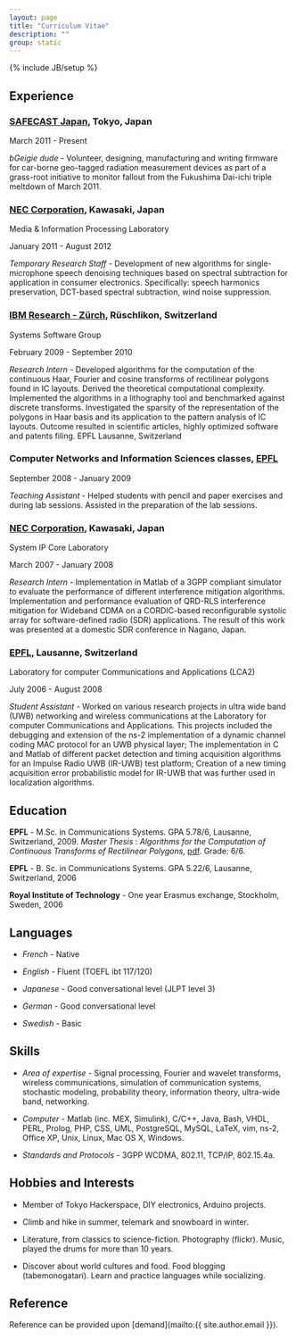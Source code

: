 ```yaml
---
layout: page
title: "Curriculum Vitae"
description: ""
group: static
---
```

{% include JB/setup %}

## Experience

### [SAFECAST Japan](http://www.safecast.org/), Tokyo, Japan

March 2011 - Present

_bGeigie dude_ - Volunteer, designing, manufacturing and writing firmware for
car-borne geo-tagged radiation measurement devices as part of a grass-root
initiative to monitor fallout from the Fukushima Dai-ichi triple meltdown of
March 2011.

### [NEC Corporation](http://www.nec.com/), Kawasaki, Japan

Media & Information Processing Laboratory

January 2011 - August 2012

_Temporary Research Staff_ - Development of new algorithms for
single-microphone speech denoising techniques based on spectral subtraction for
application in consumer electronics. Specifically: speech harmonics preservation,
DCT-based spectral subtraction, wind noise suppression.

### [IBM Research - Zürch](http://www.zurich.ibm.com), Rüschlikon, Switzerland

Systems Software Group

February 2009 - September 2010

_Research Intern_ - Developed algorithms for the computation of the continuous Haar, Fourier and cosine transforms of rectilinear polygons found in IC layouts. Derived the theoretical computational complexity. Implemented the algorithms in a lithography tool and benchmarked against discrete transforms. Investigated the sparsity of the representation of the polygons in Haar basis and its application to the pattern analysis of IC layouts. Outcome resulted in scientific articles, highly optimized software and patents filing.
EPFL    Lausanne, Switzerland

### Computer Networks and Information Sciences classes, [EPFL](http://www.epfl.ch)

September 2008 - January 2009

_Teaching Assistant_ - Helped students with pencil and paper exercises and during lab sessions. Assisted in the preparation of the lab sessions.

### [NEC Corporation](http://www.nec.com/), Kawasaki, Japan

System IP Core Laboratory

March 2007 - January 2008

_Research Intern_ - Implementation in Matlab of a 3GPP compliant simulator to evaluate the performance of different interference mitigation algorithms.  Implementation and performance evaluation of QRD-RLS interference mitigation for Wideband CDMA on a CORDIC-based reconfigurable systolic array for software-defined radio (SDR) applications. The result of this work was presented at a domestic SDR conference in Nagano, Japan.

### [EPFL](http://www.epfl.ch), Lausanne, Switzerland

Laboratory for computer Communications and Applications (LCA2)

July 2006 - August 2008

_Student Assistant_ - Worked on various research projects in ultra wide band (UWB) networking and wireless communications at the Laboratory for computer Communications and Applications. This projects included the debugging and extension of the ns-2 implementation of a dynamic channel coding MAC protocol for an UWB physical layer; The implementation in C and Matlab of different packet detection and timing acquisition algorithms for an Impulse Radio UWB (IR-UWB) test platform; Creation of a new timing acquisition error probabilistic model for IR-UWB that was further used in localization algorithms. 

## Education

**EPFL** - M.Sc. in Communications Systems. GPA 5.78/6, Lausanne, Switzerland, 2009. _Master Thesis_ : _Algorithms for the Computation of Continuous Transforms of Rectilinear Polygons,_ [pdf](resource/pdf/tech_2009_master_thesis.pdf). Grade: 6/6.

**EPFL** - B. Sc. in Communications Systems. GPA 5.22/6, Lausanne, Switzerland, 2006

**Royal Institute of Technology** - One year Erasmus exchange, Stockholm, Sweden, 2006

## Languages

* _French_ - Native

* _English_ - Fluent (TOEFL ibt 117/120)

* _Japanese_ - Good conversational level (JLPT level 3)

* _German_ - Good conversational level

* _Swedish_ - Basic

## Skills

* _Area of expertise_ -
Signal processing, Fourier and wavelet transforms, wireless communications, simulation of communication systems, stochastic modeling, probability theory, information theory, ultra-wide band, networking.

* _Computer_ -
Matlab (inc. MEX, Simulink), C/C++, Java, Bash, VHDL, PERL, Prolog, PHP, CSS, UML, PostgreSQL, MySQL, LaTeX, vim, ns-2, Office XP, Unix, Linux, Mac OS X, Windows.

* _Standards and Protocols_ -
3GPP WCDMA, 802.11, TCP/IP, 802.15.4a.

## Hobbies and Interests

* Member of Tokyo Hackerspace, DIY electronics, Arduino projects.

* Climb and hike in summer, telemark and snowboard in winter.

* Literature, from classics to science-fiction. Photography (flickr). Music, played the drums for more than 10 years.

* Discover about world cultures and food. Food blogging (tabemonogatari). Learn and practice languages while socializing.

## Reference

Reference can be provided upon [demand](mailto:{{ site.author.email }}).

